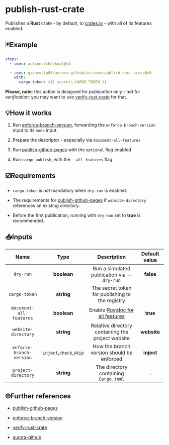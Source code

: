 # publish-rust-crate

Publishes a **Rust** crate - by default, to [crates.io](https://crates.io/) - with all of its features enabled.

## 🃏Example

```yaml
steps:
  - uses: actions/checkout@v4

  - uses: giancosta86/aurora-github/actions/publish-rust-crate@v8
    with:
      cargo-token: ${{ secrets.CARGO_TOKEN }}
```

**Please, note**: this action is designed for _publication_ only - not for _verification_: you may want to use [verify-rust-crate](../verify-rust-crate/README.md) for that.

## 💡How it works

1. Run [enforce-branch-version](../enforce-branch-version/README.md), forwarding the `enforce-branch-version` input to its `mode` input.

1. Prepare the descriptor - especially via `document-all-features`

1. Run [publish-github-pages](../publish-github-pages/README.md) with the `optional` flag enabled

1. Run `cargo publish`, with the `--all-features` flag

## ☑️Requirements

- `cargo-token` is _not_ mandatory when `dry-run` is enabled.

- The requirements for [publish-github-pages](../publish-github-pages/README.md) if `website-directory` references an existing directory.

- Before the first publication, running with `dry-run` set to **true** is recommended.

## 📥Inputs

|           Name           |          Type           |                            Description                            | Default value |
| :----------------------: | :---------------------: | :---------------------------------------------------------------: | :-----------: |
|        `dry-run`         |       **boolean**       |            Run a simulated publication via `--dry-run`            |   **false**   |
|      `cargo-token`       |       **string**        |          The secret token for publishing to the registry          |               |
| `document-all-features`  |       **boolean**       | Enable [Rustdoc for all features](https://docs.rs/about/metadata) |   **true**    |
|   `website-directory`    |       **string**        |         Relative directory containing the project website         |  **website**  |
| `enforce-branch-version` | `inject`,`check`,`skip` |             How the branch version should be enforced             |  **inject**   |
|   `project-directory`    |       **string**        |               The directory containing `Cargo.toml`               |     **.**     |

## 🌐Further references

- [publish-github-pages](../publish-github-pages/README.md)

- [enforce-branch-version](../enforce-branch-version/README.md)

- [verify-rust-crate](../verify-rust-crate/README.md)

- [aurora-github](../../README.md)
